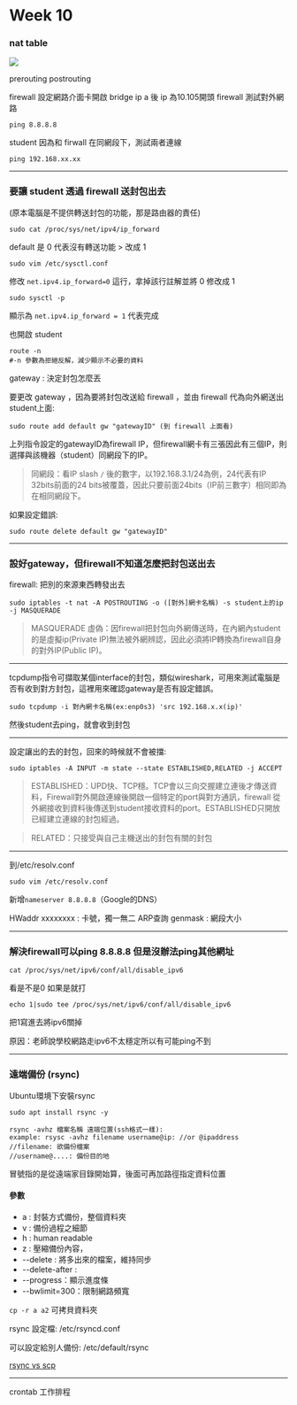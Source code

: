 # Week 10

### nat table
![](https://i.imgur.com/PW4kY6f.png)

prerouting 
postrouting

firewall 設定網路介面卡開啟 bridge 
ip a 後 ip 為10.105開頭
firewall 測試對外網路
```
ping 8.8.8.8
```
student 因為和 firwall 在同網段下，測試兩者連線
```
ping 192.168.xx.xx
```
---
### 要讓 student 透過 firewall 送封包出去 
(原本電腦是不提供轉送封包的功能，那是路由器的責任)
```
sudo cat /proc/sys/net/ipv4/ip_forward
```
default 是 0 代表沒有轉送功能 > 改成 1
```
sudo vim /etc/sysctl.conf
```
修改 `net.ipv4.ip_forward=0` 這行，拿掉該行註解並將 0 修改成 1
```
sudo sysctl -p
```
顯示為 `net.ipv4.ip_forward = 1` 代表完成

也開啟 student 
```
route -n                          
#-n 參數為拒絕反解，減少顯示不必要的資料
```
gateway : 決定封包怎麼丟

要更改 gateway ，因為要將封包改送給 firewall ，並由 firewall 代為向外網送出
student上面:
```
sudo route add default gw "gatewayID" (到 firewall 上面看)
```
上列指令設定的gatewayID為firewall IP，但firewall網卡有三張因此有三個IP，則選擇與該機器（student）同網段下的IP。

> 同網段：看IP slash `/` 後的數字，以192.168.3.1/24為例，24代表有IP 32bits前面的24 bits被覆蓋，因此只要前面24bits（IP前三數字）相同即為在相同網段下。


如果設定錯誤:
```
sudo route delete default gw "gatewayID"
```
---
### 設好gateway，但firewall不知道怎麼把封包送出去

firewall:
把別的來源東西轉發出去
```    
sudo iptables -t nat -A POSTROUTING -o ([對外]網卡名稱) -s student上的ip -j MASQUERADE 
```
> MASQUERADE 虛偽：因firewall把封包向外網傳送時，在內網內student的是虛擬ip(Private IP)無法被外網辨認，因此必須將IP轉換為firewall自身的對外IP(Public IP)。
---
tcpdump指令可擷取某個interface的封包，類似wireshark，可用來測試電腦是否有收到對方封包，這裡用來確認gateway是否有設定錯誤。
```
sudo tcpdump -i 對內網卡名稱(ex:enp0s3) 'src 192.168.x.x(ip)'
```
然後student去ping，就會收到封包

---
設定讓出的去的封包，回來的時候就不會被擋:
```
sudo iptables -A INPUT -m state --state ESTABLISHED,RELATED -j ACCEPT
```
> ESTABLISHED：UPD快、TCP穩。TCP會以三向交握建立連後才傳送資料，Firewall對外開啟連線後開啟一個特定的port與對方通訊，firewall 從外網接收到資料後傳送到student接收資料的port。ESTABLISHED只開放已經建立連線的封包經過。

> RELATED：只接受與自己主機送出的封包有關的封包
---
到/etc/resolv.conf
```
sudo vim /etc/resolv.conf
```
新增``nameserver 8.8.8.8``（Google的DNS）

HWaddr xxxxxxxx : 卡號，獨一無二
ARP查詢
genmask : 網段大小

---
### 解決firewall可以ping 8.8.8.8 但是沒辦法ping其他網址
```
cat /proc/sys/net/ipv6/conf/all/disable_ipv6
```
看是不是0
如果是就打
```
echo 1|sudo tee /proc/sys/net/ipv6/conf/all/disable_ipv6
```
把1寫進去將ipv6關掉

原因：老師說學校網路走ipv6不太穩定所以有可能ping不到

---
### 遠端備份 (rsync)

Ubuntu環境下安裝rsync
``` 
sudo apt install rsync -y
```
```
rsync -avhz 檔案名稱 遠端位置(ssh格式一樣):
example: rsysc -avhz filename username@ip: //or @ipaddress
//filename: 欲備份檔案
//username@....: 備份目的地
```
冒號指的是從遠端家目錄開始算，後面可再加路徑指定資料位置

#### 參數
- a : 封裝方式備份，整個資料夾
- v : 備份過程之細節
- h : human readable
- z : 壓縮備份內容，
- --delete : 將多出來的檔案，維持同步
- --delete-after : 
- --progress：顯示進度條
- --bwlimit=300：限制網路頻寬

`cp -r a a2` 可拷貝資料夾

rsync 設定檔:
/etc/rsyncd.conf 

可以設定給別人備份:
/etc/default/rsync

[rsync vs scp](https://stackoverflow.com/questions/20244585/how-does-scp-differ-from-rsync)

---
crontab 工作排程
